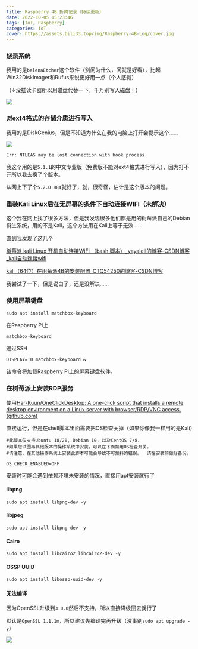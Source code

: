 ```yaml
---
title: Raspberry 4B 折腾记录（持续更新）
date: 2022-10-05 15:23:46
tags: [IoT, Raspberry]
categories: IoT
cover: https://assets.bili33.top/img/Raspberry-4B-Log/cover.jpg
---
```


### 烧录系统

我用的是`balenaEtcher`这个软件（别问为什么，问就是好看），比起Win32DiskImager和Rufus来说更好用一点（个人感觉）

（↓没插读卡器所以用磁盘代替一下，千万别写入磁盘！）

![](https://assets.bili33.top/img/Raspberry-4B-Log/balenaEtcher-20221005-225233.png)

### 对ext4格式的存储介质进行写入

我用的是DiskGenius，但是不知道为什么在我的电脑上打开会提示这个……

![](https://assets.bili33.top/img/Raspberry-4B-Log/ntleah-20221005-151900.png)

`Err: NTLEAS may be lost connection with hook process.`

我这个用的是`5.1.1`的中文专业版（免费版不能对ext4格式进行写入），因为打不开所以我去换了个版本。

从网上下了个`5.2.0.884`就好了，就，很奇怪，估计是这个版本的问题。

### 重装Kali Linux后在无屏幕的条件下自动连接WIFI（未解决）

这个我在网上找了很多方法，但是我发现很多他们都是用的树莓派自己的Debian衍生系统，用的不是Kali，这个方法用在Kali上等于无效……

直到我发现了这几个

[树莓派 kali Linux 开机自动连接WiFi （bash 脚本）_yayaleII的博客-CSDN博客_kali自动连接wifi](https://blog.csdn.net/yayale01/article/details/107132570)

[kali（64位）在树莓派4B的安装配置_CTQ54250的博客-CSDN博客](https://blog.csdn.net/CTQ54250/article/details/108433590)

我尝试了一下，但是说白了，还是没解决……

### 使用屏幕键盘

```shell
sudo apt install matchbox-keyboard
```

在Raspberry Pi上

```
matchbox-keyboard
```

通过SSH

```
DISPLAY=:0 matchbox-keyboard &
```

该命令将加载Raspberry Pi上的屏幕键盘软件。

### 在树莓派上安装RDP服务

使用[Har-Kuun/OneClickDesktop: A one-click script that installs a remote desktop environment on a Linux server with browser/RDP/VNC access. (github.com)](https://github.com/Har-Kuun/OneClickDesktop)

直接运行，但是在shell脚本里面需要把OS检查关掉（如果你像我一样用的是Kali）

```shell
#此脚本仅支持Ubuntu 18/20, Debian 10, 以及CentOS 7/8.
#如果您试图再其他版本的操作系统中安装，可以在下面禁用OS检查开关。
#请注意，在其他操作系统上安装此脚本可能会导致不可预料的错误。  请在安装前做好备份。

OS_CHECK_ENABLED=OFF
```

安装时可能会遇到依赖环境未安装的情况，直接用apt安装就行了

#### libpng

```shell
sudo apt install libpng-dev -y
```

#### libjpeg

```shell
sudo apt install libpng-dev -y
```

#### Cairo

```shell
sudo apt install libcairo2 libcairo2-dev -y
```

#### OSSP UUID

```shell
sudo apt install libossp-uuid-dev -y
```

#### 无法编译

因为OpenSSL升级到`3.0.0`然后不支持，所以直接降级回去就行了

默认是`OpenSSL 1.1.1m`，所以建议先编译完再升级（没事别`sudo apt upgrade -y`）

![](https://assets.bili33.top/img/Raspberry-4B-Log/Xshell-20221201-223944.png)
